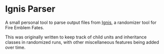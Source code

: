 # Ignis Parser
A small personal tool to parse output files from [Ignis](https://github.com/thane98/ignis), a randomizer tool for Fire Emblem Fates.

This was originally written to keep track of child units and inheritance classes in randomized runs, with other miscellaneous features being added over time.
